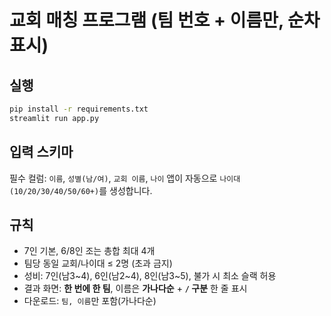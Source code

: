 
# 교회 매칭 프로그램 (팀 번호 + 이름만, 순차 표시)

## 실행
```bash
pip install -r requirements.txt
streamlit run app.py
```

## 입력 스키마
필수 컬럼: `이름`, `성별(남/여)`, `교회 이름`, `나이`
앱이 자동으로 `나이대(10/20/30/40/50/60+)`를 생성합니다.

## 규칙
- 7인 기본, 6/8인 조는 총합 최대 4개
- 팀당 동일 교회/나이대 ≤ 2명 (초과 금지)
- 성비: 7인(남3~4), 6인(남2~4), 8인(남3~5), 불가 시 최소 슬랙 허용
- 결과 화면: **한 번에 한 팀**, 이름은 **가나다순** + **`/` 구분** 한 줄 표시
- 다운로드: `팀, 이름`만 포함(가나다순)
